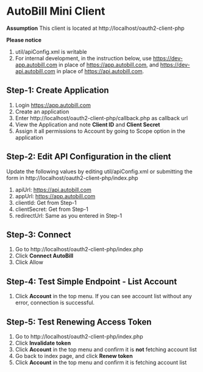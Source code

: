 # AutoBill Mini Client

**Assumption**
This client is located at http://localhost/oauth2-client-php

**Please notice**
1. util/apiConfig.xml is writable
2. For internal development, in the instruction below, use https://dev-app.autobill.com in place of https://app.autobill.com, and https://dev-api.autobill.com in place of https://api.autobill.com. 

## Step-1: Create Application

1. Login https://app.autobill.com
2. Create an application
3. Enter http://localhost/oauth2-client-php/callback.php as callback url
4. View the Application and note __Client ID__ and __Client Secret__
5. Assign it all permissions to Account by going to Scope option in the application

## Step-2: Edit API Configuration in the client

Update the following values by editing util/apiConfig.xml or submitting the form in http://localhost/oauth2-client-php/index.php
1. apiUrl: https://api.autobill.com
2. appUrl: https://app.autobill.com
3. clientId: Get from Step-1 
4. clientSecret: Get from Step-1
5. redirectUrl: Same as you entered in Step-1

## Step-3: Connect

1. Go to http://localhost/oauth2-client-php/index.php
2. Click __Connect AutoBill__
3. Click Allow

## Step-4: Test Simple Endpoint - List Account

1. Click __Account__ in the top menu. If you can see account list without any error, connection is successful.

## Step-5: Test Renewing Access Token

1. Go to http://localhost/oauth2-client-php/index.php
2. Click __Invalidate token__
3. Click __Account__ in the top menu and confirm it is __not__ fetching account list
4. Go back to index page, and click __Renew token__
5. Click __Account__ in the top menu and confirm it is fetching account list


